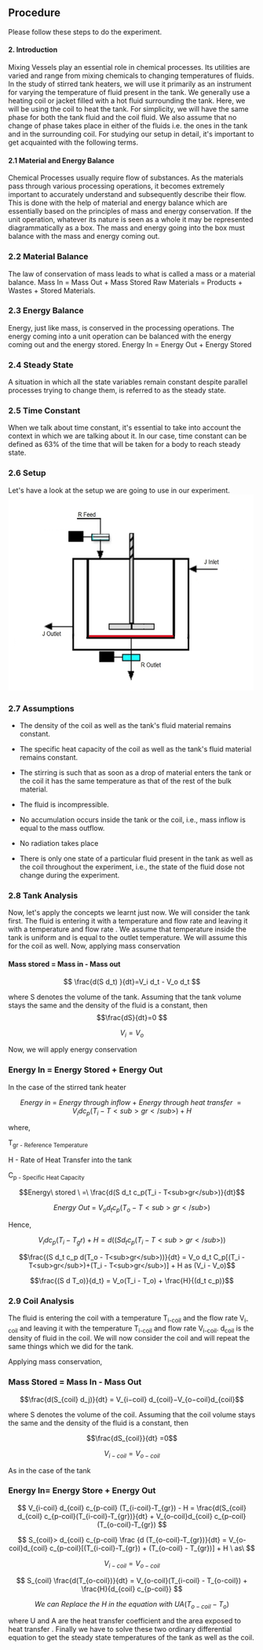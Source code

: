 ## Procedure

Please follow these steps to do the experiment.

#### 2. Introduction

Mixing Vessels play an essential role in chemical processes. Its utilities are varied and range from mixing chemicals to changing temperatures of fluids. In the study of stirred tank heaters, we will use it primarily as an instrument for varying the temperature of fluid present in the tank. We generally use a heating coil or jacket filled with a hot fluid surrounding the tank. Here, we will be using the coil to heat the tank. For simplicity, we will have the same phase for both the tank fluid and the coil fluid. We also assume that no change of phase takes place in either of the fluids i.e. the ones in the tank and in the surrounding coil. For studying our setup in detail, it's important to get acquainted with the following terms.

#### 2.1 Material and Energy Balance

Chemical Processes usually require flow of substances. As the materials pass through various processing operations, it becomes extremely important to accurately understand and subsequently describe their flow. This is done with the help of material and energy balance which are essentially based on the principles of mass and energy conservation. If the unit operation, whatever its nature is seen as a whole it may be represented diagrammatically as a box. The mass and energy going into the box must balance with the mass and energy coming out.
### 2.2 Material Balance
The law of conservation of mass leads to what is called a mass or a material balance.
Mass In = Mass Out + Mass Stored Raw Materials = Products + Wastes + Stored Materials.

### 2.3 Energy Balance
Energy, just like mass, is conserved in the processing operations. The energy coming into a unit operation can be balanced with the energy coming out and the energy stored.
Energy In = Energy Out + Energy Stored
### 2.4 Steady State
A situation in which all the state variables remain constant despite parallel processes trying to change them, is referred to as the steady state.
### 2.5 Time Constant
When we talk about time constant, it's essential to take into account the context in which we are talking about it. In our case, time constant can be defined as 63% of the time that will be taken for a body to reach steady state.
### 2.6 Setup
Let's have a look at the setup we are going to use in our experiment. <br/>
<img src="images/tank-heater-setup.jpg"  style="width:500px;height:400px;"/>
### 2.7 Assumptions
- The density of the coil as well as the tank's fluid material remains constant.

- The specific heat capacity of the coil as well as the tank's fluid material remains constant.

- The stirring is such that as soon as a drop of material enters the tank or the coil it has the same temperature as that of the rest of the bulk material.

- The fluid is incompressible.

- No accumulation occurs inside the tank or the coil, i.e., mass inflow is equal to the mass outflow.

- No radiation takes place

- There is only one state of a particular fluid present in the tank as well as the coil throughout the experiment, i.e., the state of the fluid dose not change during the experiment.

### 2.8 Tank Analysis
Now, let's apply the concepts we learnt just now. We will consider the tank first. The fluid is entering it with a temperature and flow rate and leaving it with a temperature and flow rate . We assume that temperature inside the tank is uniform and is equal to the outlet temperature. We will assume this for the coil as well. Now, applying mass conservation
#### Mass stored = Mass in - Mass out
$$ \frac{d(S d_t) }{dt}=V_i d_t - V_o d_t $$

where S denotes the volume of the tank. Assuming that the tank volume stays the same and the density of the fluid is a constant, then
$$\frac{dS}{dt}=0 $$

$$ V_i = V_o $$

Now, we will apply energy conservation
### Energy In = Energy Stored + Energy Out
In the case of the stirred tank heater

$$Energy \ in \ = \ Energy\  through\  inflow\  + \ Energy\  through\  heat\  transfer\  = V_i d c_p(T_i - T<sub>gr</sub>) + H$$

where,

T<sub>gr - Reference Temperature
 
H - Rate of Heat Transfer into the tank
 
C<sub>p - Specific Heat Capacity
 
 
$$Energy\ stored \ =\  \frac{d(S d_t c_p(T_i - T<sub>gr</sub>)}{dt}$$
 
$$Energy \ Out\ =\ V_o d_t c_p(T_o - T<sub>gr</sub>)$$
 
 Hence,
 
$$V_i d c_p(T_i - T_gr) + H = d((S d_t c_p(T_i - T<sub>gr</sub>))$$

 $$\frac{(S d_t c_p d(T_o - T<sub>gr</sub>))}{dt} = V_o d_t C_p[(T_i - T<sub>gr</sub>)+(T_i - T<sub>gr</sub>)] + H as (V_i - V_o)$$
 
$$\frac{(S d T_o)}{d_t} = V_o(T_i - T_o) + \frac{H}{(d_t c_p)}$$

 ### 2.9 Coil Analysis
 
 The fluid is entering the coil with a temperature T<sub>i-coil</sub> and the flow rate V<sub>i-coil</sub> and leaving it with the temperature T<sub>i-coil</sub> and flow rate V<sub>i-coil</sub>. d<sub>coil</sub> is the density of fluid in the coil. We will now consider the coil and will repeat the same things which we did for the tank.
 
 Applying mass conservation,
 ### Mass Stored = Mass In - Mass Out
 
 $$\frac{d(S_{coil} d_j)}{dt} = V_{i−coil} d_{coil}−V_{o−coil}d_{coil}$$
 
 where S denotes the volume of the coil. Assuming that the coil volume stays the same and the density of the fluid is a constant, then
 
$$\frac{dS_{coil}}{dt} =0$$
 
$$V_{i-coil} = V_{o-coil}$$
 
 As in the case of the tank
 ### Energy In= Energy Store + Energy Out
  $$ V_{i-coil} d_{coil} c_{p-coil} (T_{i-coil}-T_{gr}) - H = \frac{d(S_{coil} d_{coil} c_{p-coil}(T_{i-coil}-T_{gr})}{dt} + V_{o-coil}d_{coil} c_{p-coil}(T_{o-coil}-T_{gr}) $$
 
 $$ S_{coil}> d_{coil} c_{p-coil} \frac {d (T_{o-coil}-T_{gr})}{dt} = V_{o-coil}d_{coil} c_{p-coil}[(T_{i-coil}-T_{gr}) + (T_{o-coil} - T_{gr})] + H \ as\ $$
 
 $$V_{i-coil} = V_{o-coil} $$
 
  $$ S_{coil} \frac{d(T_{o-coil})}{dt} = V_{o-coil}(T_{i-coil} - T_{o-coil}) + \frac{H}{d_{coil} c_{p-coil}} $$
 
 $$We\ can\ Replace\ the\ H\ in\ the\ equation\ with\ UA(T_{o-coil} - T_o)$$ 
 
 where U and A are the heat transfer coefficient and the area exposed to heat transfer .
 Finally we have to solve these two ordinary differential equation to get the steady state temperatures of the tank as well as the coil.
 
